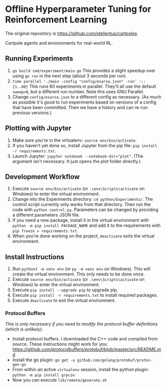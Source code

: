 # Offline Hyperparameter Tuning for Reinforcement Learning

The original repository is https://github.com/stellentus/cartpoles.

Cartpole agents and environments for real-world RL.

## Running Experiments

1. `go build cmd/experiment/main.go` This provides a slight speedup over using `go run` in the next step (about 3 seconds per run).
2. `time parallel './main -config "config/esarsa.json" -run' ::: {1..60}` This runs 60 experiments in parallel. They'll all use the default `sweep=0`, but a different run number. Note this uses GNU Parallel.
3. Change `config/esarsa.json` to a different config as necessary. (As much as possible it's good to run experiments based on versions of a config that have been committed. Then we have a history and can re-run previous versions.)

## Plotting with Jupyter

1. Make sure you're in the virtualenv: `source env/bin/activate`.
2. If you haven't yet done so, install Jupyter from the pip file: `pip install -r requirements.txt`.
3. Launch Jupyter: `jupyter notebook --notebook-dir="plot"`. (The argument isn't necessary. It just opens the plot folder directly.)

## Development Workflow

1. Execute `source env/bin/activate` (or `.\env\Scripts\activate` on Windows) to enter the virtual environment.
2. Change into the Experiments directory: `cd python/Experiments/`. The control script currently only works from that directory. Then run the code with `python control.py`. Parameters can be changed by providing a different parameters JSON file.
3. If you need a new package, install it in the virtual environment with `python -m pip install PACKAGE_NAME` and add it to the requirements with `pip freeze > requirements.txt`.
4. When you're done working on the project, `deactivate` exits the virtual environment.

## Install Instructions

1. Run `python3 -m venv env` (or `py -m venv env` on Windows). This will create the virtual environment. This only needs to be done once.
2. Execute `source env/bin/activate` (or `.\env\Scripts\activate` on Windows) to enter the virtual environment.
3. Execute `pip install --upgrade pip` to upgrade pip.
3. Execute `pip install -r requirements.txt` to install required packages.
4. Execute `deactivate` to exit the virtual environment.

### Protocol Buffers

*This is only necessary if you need to modify the protocol buffer definitions (which is unlikely).*

* Install protocol buffers. I downloaded the C++ code and compiled from source. These instructions might work for you: https://github.com/protocolbuffers/protobuf/blob/master/src/README.md
* Install the go plugin: `go get -u github.com/golang/protobuf/protoc-gen-go`
* From within an active `virtualenv` session, install the python plugin: `python -m pip install grpcio`
* Now you can execute `lib/remote/generate.sh`
